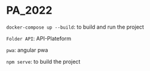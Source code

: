 # PA_2022

`docker-compose up --build`: to build and run the project


`Folder API`: API-Plateform 


`pwa`: angular pwa 


`npm serve`: to build the project 

